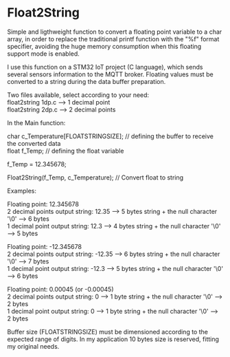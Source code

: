 # Float2String

Simple and ligthweight function to convert a floating point variable to a char array, in order to replace the traditional printf function with the "%f" format specifier, avoiding the huge memory consumption when this floating support mode is enabled.

I use this function on a STM32 IoT project (C language), which sends several sensors information to the MQTT broker. Floating values must be converted to a string during the data buffer preparation.

Two files available, select according to your need:<br/>
float2string 1dp.c --> 1 decimal point<br/>
float2string 2dp.c --> 2 decimal points

In the Main function:

char c_Temperature[FLOATSTRINGSIZE];    // defining the buffer to receive the converted data<br/>
float f_Temp;                           // defining the float variable

f_Temp = 12.345678;

Float2String(f_Temp, c_Temperature);    // Convert float to string

Examples:

Floating point: 12.345678<br/>
 2 decimal points output string: 12.35 --> 5 bytes string + the null character '\0' --> 6 bytes<br/>
 1 decimal point output string: 12.3 --> 4 bytes string + the null character '\0' --> 5 bytes

Floating point: -12.345678<br/>
 2 decimal points output string: -12.35 --> 6 bytes string + the null character '\0' --> 7 bytes<br/>
 1 decimal point output string: -12.3 --> 5 bytes string + the null character '\0' --> 6 bytes

Floating point: 0.00045 (or -0.00045)<br/>
 2 decimal points output string: 0 --> 1 byte string + the null character '\0' --> 2 bytes<br/>
 1 decimal point output string: 0 --> 1 byte string + the null character '\0' --> 2 bytes

Buffer size (FLOATSTRINGSIZE) must be dimensioned according to the expected range of digits. In my application 10 bytes size is reserved, fitting my original needs.<br/>
